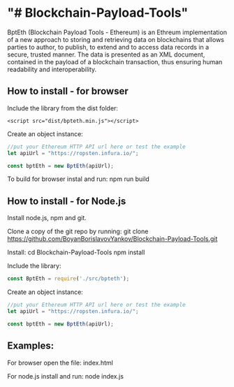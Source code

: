 "# Blockchain-Payload-Tools" 
==================================================

BptEth (Blockchain Payload Tools - Ethereum) is an Ethreum implementation of a new approach to storing and retrieving data on blockchains that allows parties to author, to publish, to extend and to access data records in a secure, trusted manner. The data is presented as an XML document, contained in the payload of a blockchain transaction, thus ensuring human readability and interoperability.

How to install  - for browser
----------------------------

Include the library from the dist folder:

```
<script src="dist/bpteth.min.js"></script>
```

Create an object instance:

```javascript
//put your Ethereum HTTP API url here or test the example
let apiUrl = "https://ropsten.infura.io/";

const bptEth = new BptEth(apiUrl);
```

To build for browser instal and run:
npm run build

How to install - for Node.js
----------------------------

Install node.js, npm and git.

Clone a copy of the git repo by running:
git clone https://github.com/BoyanBorislavovYankov/Blockchain-Payload-Tools.git

Install:
cd Blockchain-Payload-Tools
npm install

Include the library:

```javascript
const BptEth = require('./src/bpteth');
```

Create an object instance:

```javascript
//put your Ethereum HTTP API url here or test the example
let apiUrl = "https://ropsten.infura.io/";

const bptEth = new BptEth(apiUrl);
```

Examples:
----------------------------

For browser open the file: 
index.html

For node.js install and run: 
node index.js
